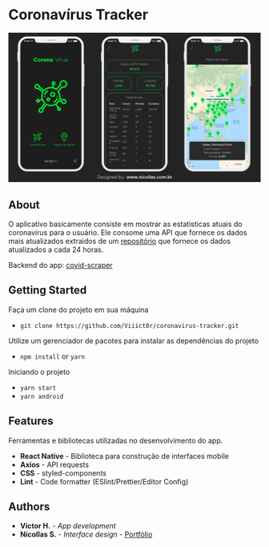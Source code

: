 # Coronavírus Tracker

![App Image](/docs/assets/4.jpg)

## About

O aplicativo basicamente consiste em mostrar as estatísticas atuais do coronavírus para o usuário.
Ele consome uma API que fornece os dados mais atualizados extraidos de um [repositório](https://github.com/CSSEGISandData/COVID-19) que fornece os dados atualizados a cada 24 horas.

Backend do app: [covid-scraper](https://github.com/Viiict0r/covid-scraper)

## Getting Started

Faça um clone do projeto em sua máquina

* `git clone https://github.com/Viiict0r/coronavirus-tracker.git`

Utilize um gerenciador de pacotes para instalar as dependências do projeto

* `npm install` or `yarn`

Iniciando o projeto

* `yarn start`
* `yarn android`

## Features

Ferramentas e bibliotecas utilizadas no desenvolvimento do app.

* __React Native__ - Biblioteca para construção de interfaces mobile
* __Axios__ - API requests
* __CSS__ - styled-components
* __Lint__ - Code formatter (ESlint/Prettier/Editor Config)

## Authors
* __Victor H.__ - *App development*
* __Nicollas S.__ - *Interface design* - [Portfólio](https://nicollas.com.br)


